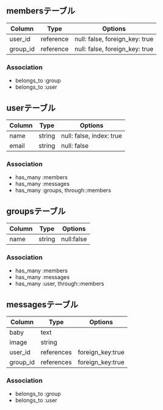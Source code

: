 ## membersテーブル

|Column|Type|Options|
|------|----|-------|
|user_id|reference|null: false, foreign_key: true|
|group_id|reference|null: false, foreign_key: true|

### Association
- belongs_to :group
- belongs_to :user

## userテーブル
|Column|Type|Options|
|------|----|-------|
|name|string|null: false, index: true|
|email|string|null: false|

### Association
- has_many :members
- has_many :messages
- has_many :groups, through::members

## groupsテーブル
|Column|Type|Options|
|------|----|------|
|name|string|null:false|

### Association
- has_many :members
- has_many :messages
- has_many :user, through::members

## messagesテーブル
|Column|Type|Options|
|------|----|------|
|baby|text|
|image|string|
|user_id|references|foreign_key:true|
|group_id|references|foreign_key:true|

### Association
 - belongs_to :group
 - belongs_to :user

